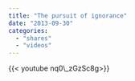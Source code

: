 ```yaml
---
title: "The pursuit of ignorance"
date: "2013-09-30"
categories:
  - "shares"
  - "videos"
---
```


<div style="width: 70vw;">{{< youtube nq0\_zGzSc8g>}}</div>
